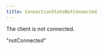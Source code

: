 ```yaml
---
title: ConnectionStateNotConnected
---
```


The client is not connected.

<div class="font-mono whitespace-pre"><span>&quot;notConnected&quot;</span></div>

